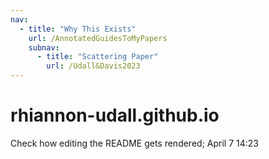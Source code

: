 ```yaml
---
nav:
  - title: "Why This Exists"
    url: /AnnotatedGuidesToMyPapers
    subnav:
      - title: "Scattering Paper"
        url: /Udall&Davis2023
---
```


# rhiannon-udall.github.io

Check how editing the README gets rendered; April 7 14:23

